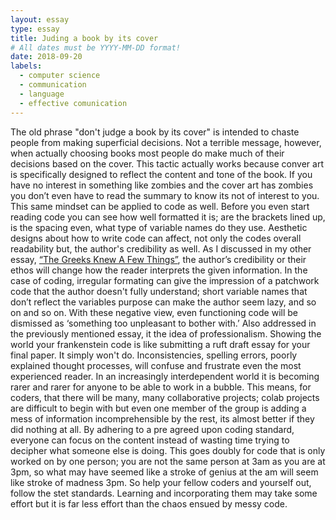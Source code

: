 ```yaml
---
layout: essay
type: essay
title: Juding a book by its cover
# All dates must be YYYY-MM-DD format!
date: 2018-09-20
labels:
  - computer science
  - communication
  - language
  - effective comunication
---
```


The old phrase "don't judge a book by its cover" is intended to chaste people from making superficial decisions. Not a terrible message, however, when actually choosing books most people do make much of their decisions based on the cover. This tactic actually works because conver art is specifically designed to reflect the content and tone of the book. If you have no interest in something like zombies and the cover art has zombies you don’t even have to read the summary to know its not of interest to you. This same mindset can be applied to code as well. Before you even start reading code you can see how well formatted it is; are the brackets lined up, is the spacing even, what type of variable names do they use. Aesthetic designs about how to write code can affect, not only the codes overall readability but, the author's credibility as well. 
	As I discussed in my other essay, [“The Greeks Knew A Few Things”](https://neezcha.github.io/essays/semantics.html), the author’s credibility or their ethos will change how the reader interprets the given information. In the case of coding, irregular formating can give the impression of a patchwork code that the author doesn't fully understand; short variable names that don’t reflect the variables purpose can make the author seem lazy, and so on and so on. With these negative view, even functioning code will be dismissed as ‘something too unpleasant to bother with.’  Also addressed in the previously mentioned essay, it the idea of professionalism. Showing the world your frankenstein code is like submitting a ruft draft essay for your final paper. It simply won't do. Inconsistencies, spelling errors,  poorly explained thought processes, will confuse and frustrate even the most experienced reader. 
	In an increasingly interdependent world it is becoming rarer and rarer for anyone to be able to work in a bubble. This means, for coders, that there will be many, many collaborative projects; colab projects are difficult to begin with but even one member of the group is adding a mess of information incomprehensible by the rest, its almost better if they did nothing at all. By adhering to a pre agreed upon coding standard, everyone can focus on the content instead of wasting time trying to decipher what someone else is doing. This goes doubly for code that is only worked on by one person; you are not the same person at 3am as you are at 3pm, so what may have seemed like a stroke of genius at the am will seem like stroke of madness 3pm. 	So help your fellow coders and yourself out, follow the stet standards. Learning and incorporating them may take some effort but it is far less effort than the chaos ensued by messy code. 
